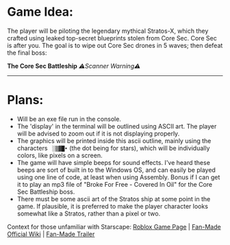 # Game Idea:
The player will be piloting the legendary mythical Stratos-X, which they crafted using leaked top-secret
blueprints stolen from Core Sec. Core Sec is after you. The goal is to wipe out Core Sec drones in 5 waves; then defeat the final boss:

**The Core Sec Battleship**
*⚠️Scanner Warning⚠️*

----

# Plans:

- Will be an exe file run in the console.
- The 'display' in the terminal will be outlined using ASCII art. The player will be advised to zoom out if it is not displaying properly.
- The graphics will be printed inside this ascii outline, mainly using the characters ` ░▒▓█•` (the dot being for stars), which will be individually colors, like pixels on a screen. 
- The game will have simple beeps for sound effects. I've heard these beeps are sort of built in to the Windows OS, and can easily be played using one line of code, at least when using Assembly. Bonus if I can get it to play an mp3 file of "Broke For Free - Covered In Oil" for the Core Sec Battleship boss.
- There must be some ascii art of the Stratos ship at some point in the game. If plausible, it is preferred to make the player character looks somewhat like a Stratos, rather than a pixel or two.

Context for those unfamiliar with Starscape: [Roblox Game Page](https://www.roblox.com/games/679715583/Starscape-Beta#!/about)  |  [Fan-Made Official Wiki](https://starscape-roblox.fandom.com/wiki/Starscape_Wiki)  |  [Fan-Made Trailer](https://www.youtube.com/watch?v=g7qpaT_6Hb8)

